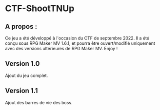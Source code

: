 # CTF-ShootTNUp

## A propos :

Ce jeu a été développé à l'occasion du CTF de septembre 2022. Il a été conçu sous RPG Maker MV 1.6.1, et pourra être ouvert/modifié uniquement avec des versions ultérieures de RPG Maker MV. Enjoy !

## Version 1.0

Ajout du jeu complet.

## Version 1.1

Ajout des barres de vie des boss.

